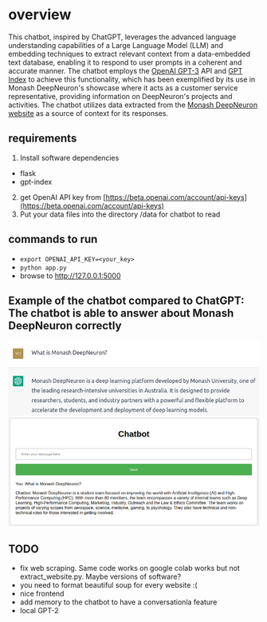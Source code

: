 # overview 
This chatbot, inspired by ChatGPT, leverages the advanced language understanding capabilities of a Large Language Model (LLM) and embedding techniques to extract relevant context from a data-embedded text database, enabling it to respond to user prompts in a coherent and accurate manner. The chatbot employs the [OpenAI GPT-3](https://openai.com/api/) API and [GPT Index](https://github.com/jerryjliu/gpt_index) to achieve this functionality, which has been exemplified by its use in Monash DeepNeuron's showcase where it acts as a customer service representative, providing information on DeepNeuron's projects and activities. The chatbot utilizes data extracted from the [Monash DeepNeuron website](https://www.deepneuron.org/) as a source of context for its responses.

## requirements 
1. Install software dependencies
- flask
- gpt-index
2. get OpenAI API key from [https://beta.openai.com/account/api-keys](https://beta.openai.com/account/api-keys)
3. Put your data files into the directory /data for chatbot to read

## commands to run 
- `export OPENAI_API_KEY=<your_key>`
- `python app.py`
- browse to http://127.0.0.1:5000 

## Example of the chatbot compared to ChatGPT: The chatbot is able to answer about Monash DeepNeuron correctly
![ChatGPT_example](/assets/ChatGPT_example.png)
![example](/assets/example.png)


## TODO
- fix web scraping. Same code works on google colab works but not extract_website.py. Maybe versions of software?
- you need to format beautiful soup for every website :(
- nice frontend 
- add memory to the chatbot to have a conversationla feature
- local GPT-2
